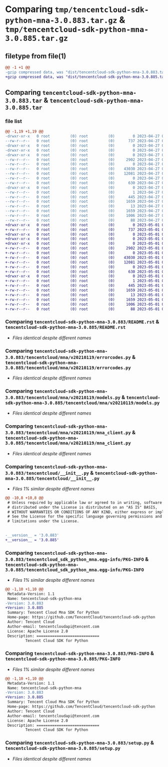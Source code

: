 # Comparing `tmp/tencentcloud-sdk-python-mna-3.0.883.tar.gz` & `tmp/tencentcloud-sdk-python-mna-3.0.885.tar.gz`

## filetype from file(1)

```diff
@@ -1 +1 @@
-gzip compressed data, was "dist/tencentcloud-sdk-python-mna-3.0.883.tar", last modified: Thu Apr 27 00:40:41 2023, max compression
+gzip compressed data, was "dist/tencentcloud-sdk-python-mna-3.0.885.tar", last modified: Mon May  1 00:45:05 2023, max compression
```

## Comparing `tencentcloud-sdk-python-mna-3.0.883.tar` & `tencentcloud-sdk-python-mna-3.0.885.tar`

### file list

```diff
@@ -1,19 +1,19 @@
-drwxr-xr-x   0 root         (0) root         (0)        0 2023-04-27 00:40:41.000000 tencentcloud-sdk-python-mna-3.0.883/
--rw-r--r--   0 root         (0) root         (0)      737 2023-04-27 00:40:41.000000 tencentcloud-sdk-python-mna-3.0.883/README.rst
-drwxr-xr-x   0 root         (0) root         (0)        0 2023-04-27 00:40:41.000000 tencentcloud-sdk-python-mna-3.0.883/tencentcloud/
-drwxr-xr-x   0 root         (0) root         (0)        0 2023-04-27 00:40:41.000000 tencentcloud-sdk-python-mna-3.0.883/tencentcloud/mna/
-drwxr-xr-x   0 root         (0) root         (0)        0 2023-04-27 00:40:41.000000 tencentcloud-sdk-python-mna-3.0.883/tencentcloud/mna/v20210119/
--rw-r--r--   0 root         (0) root         (0)     2902 2023-04-27 00:40:41.000000 tencentcloud-sdk-python-mna-3.0.883/tencentcloud/mna/v20210119/errorcodes.py
--rw-r--r--   0 root         (0) root         (0)        0 2023-04-27 00:40:41.000000 tencentcloud-sdk-python-mna-3.0.883/tencentcloud/mna/v20210119/__init__.py
--rw-r--r--   0 root         (0) root         (0)    43030 2023-04-27 00:40:41.000000 tencentcloud-sdk-python-mna-3.0.883/tencentcloud/mna/v20210119/models.py
--rw-r--r--   0 root         (0) root         (0)    12081 2023-04-27 00:40:41.000000 tencentcloud-sdk-python-mna-3.0.883/tencentcloud/mna/v20210119/mna_client.py
--rw-r--r--   0 root         (0) root         (0)        0 2023-04-27 00:40:41.000000 tencentcloud-sdk-python-mna-3.0.883/tencentcloud/mna/__init__.py
--rw-r--r--   0 root         (0) root         (0)      630 2023-04-27 00:40:41.000000 tencentcloud-sdk-python-mna-3.0.883/tencentcloud/__init__.py
-drwxr-xr-x   0 root         (0) root         (0)        0 2023-04-27 00:40:41.000000 tencentcloud-sdk-python-mna-3.0.883/tencentcloud_sdk_python_mna.egg-info/
--rw-r--r--   0 root         (0) root         (0)        1 2023-04-27 00:40:41.000000 tencentcloud-sdk-python-mna-3.0.883/tencentcloud_sdk_python_mna.egg-info/dependency_links.txt
--rw-r--r--   0 root         (0) root         (0)      445 2023-04-27 00:40:41.000000 tencentcloud-sdk-python-mna-3.0.883/tencentcloud_sdk_python_mna.egg-info/SOURCES.txt
--rw-r--r--   0 root         (0) root         (0)     1659 2023-04-27 00:40:41.000000 tencentcloud-sdk-python-mna-3.0.883/tencentcloud_sdk_python_mna.egg-info/PKG-INFO
--rw-r--r--   0 root         (0) root         (0)       13 2023-04-27 00:40:41.000000 tencentcloud-sdk-python-mna-3.0.883/tencentcloud_sdk_python_mna.egg-info/top_level.txt
--rw-r--r--   0 root         (0) root         (0)     1659 2023-04-27 00:40:41.000000 tencentcloud-sdk-python-mna-3.0.883/PKG-INFO
--rw-r--r--   0 root         (0) root         (0)     1006 2023-04-27 00:40:41.000000 tencentcloud-sdk-python-mna-3.0.883/setup.py
--rw-r--r--   0 root         (0) root         (0)       88 2023-04-27 00:40:41.000000 tencentcloud-sdk-python-mna-3.0.883/setup.cfg
+drwxr-xr-x   0 root         (0) root         (0)        0 2023-05-01 00:45:05.000000 tencentcloud-sdk-python-mna-3.0.885/
+-rw-r--r--   0 root         (0) root         (0)      737 2023-05-01 00:45:05.000000 tencentcloud-sdk-python-mna-3.0.885/README.rst
+drwxr-xr-x   0 root         (0) root         (0)        0 2023-05-01 00:45:05.000000 tencentcloud-sdk-python-mna-3.0.885/tencentcloud/
+drwxr-xr-x   0 root         (0) root         (0)        0 2023-05-01 00:45:05.000000 tencentcloud-sdk-python-mna-3.0.885/tencentcloud/mna/
+drwxr-xr-x   0 root         (0) root         (0)        0 2023-05-01 00:45:05.000000 tencentcloud-sdk-python-mna-3.0.885/tencentcloud/mna/v20210119/
+-rw-r--r--   0 root         (0) root         (0)     2902 2023-05-01 00:45:05.000000 tencentcloud-sdk-python-mna-3.0.885/tencentcloud/mna/v20210119/errorcodes.py
+-rw-r--r--   0 root         (0) root         (0)        0 2023-05-01 00:45:05.000000 tencentcloud-sdk-python-mna-3.0.885/tencentcloud/mna/v20210119/__init__.py
+-rw-r--r--   0 root         (0) root         (0)    43030 2023-05-01 00:45:05.000000 tencentcloud-sdk-python-mna-3.0.885/tencentcloud/mna/v20210119/models.py
+-rw-r--r--   0 root         (0) root         (0)    12081 2023-05-01 00:45:05.000000 tencentcloud-sdk-python-mna-3.0.885/tencentcloud/mna/v20210119/mna_client.py
+-rw-r--r--   0 root         (0) root         (0)        0 2023-05-01 00:45:05.000000 tencentcloud-sdk-python-mna-3.0.885/tencentcloud/mna/__init__.py
+-rw-r--r--   0 root         (0) root         (0)      630 2023-05-01 00:45:05.000000 tencentcloud-sdk-python-mna-3.0.885/tencentcloud/__init__.py
+drwxr-xr-x   0 root         (0) root         (0)        0 2023-05-01 00:45:05.000000 tencentcloud-sdk-python-mna-3.0.885/tencentcloud_sdk_python_mna.egg-info/
+-rw-r--r--   0 root         (0) root         (0)        1 2023-05-01 00:45:05.000000 tencentcloud-sdk-python-mna-3.0.885/tencentcloud_sdk_python_mna.egg-info/dependency_links.txt
+-rw-r--r--   0 root         (0) root         (0)      445 2023-05-01 00:45:05.000000 tencentcloud-sdk-python-mna-3.0.885/tencentcloud_sdk_python_mna.egg-info/SOURCES.txt
+-rw-r--r--   0 root         (0) root         (0)     1659 2023-05-01 00:45:05.000000 tencentcloud-sdk-python-mna-3.0.885/tencentcloud_sdk_python_mna.egg-info/PKG-INFO
+-rw-r--r--   0 root         (0) root         (0)       13 2023-05-01 00:45:05.000000 tencentcloud-sdk-python-mna-3.0.885/tencentcloud_sdk_python_mna.egg-info/top_level.txt
+-rw-r--r--   0 root         (0) root         (0)     1659 2023-05-01 00:45:05.000000 tencentcloud-sdk-python-mna-3.0.885/PKG-INFO
+-rw-r--r--   0 root         (0) root         (0)     1006 2023-05-01 00:45:05.000000 tencentcloud-sdk-python-mna-3.0.885/setup.py
+-rw-r--r--   0 root         (0) root         (0)       88 2023-05-01 00:45:05.000000 tencentcloud-sdk-python-mna-3.0.885/setup.cfg
```

### Comparing `tencentcloud-sdk-python-mna-3.0.883/README.rst` & `tencentcloud-sdk-python-mna-3.0.885/README.rst`

 * *Files identical despite different names*

### Comparing `tencentcloud-sdk-python-mna-3.0.883/tencentcloud/mna/v20210119/errorcodes.py` & `tencentcloud-sdk-python-mna-3.0.885/tencentcloud/mna/v20210119/errorcodes.py`

 * *Files identical despite different names*

### Comparing `tencentcloud-sdk-python-mna-3.0.883/tencentcloud/mna/v20210119/models.py` & `tencentcloud-sdk-python-mna-3.0.885/tencentcloud/mna/v20210119/models.py`

 * *Files identical despite different names*

### Comparing `tencentcloud-sdk-python-mna-3.0.883/tencentcloud/mna/v20210119/mna_client.py` & `tencentcloud-sdk-python-mna-3.0.885/tencentcloud/mna/v20210119/mna_client.py`

 * *Files identical despite different names*

### Comparing `tencentcloud-sdk-python-mna-3.0.883/tencentcloud/__init__.py` & `tencentcloud-sdk-python-mna-3.0.885/tencentcloud/__init__.py`

 * *Files 1% similar despite different names*

```diff
@@ -10,8 +10,8 @@
 # Unless required by applicable law or agreed to in writing, software
 # distributed under the License is distributed on an "AS IS" BASIS,
 # WITHOUT WARRANTIES OR CONDITIONS OF ANY KIND, either express or implied.
 # See the License for the specific language governing permissions and
 # limitations under the License.
 
 
-__version__ = '3.0.883'
+__version__ = '3.0.885'
```

### Comparing `tencentcloud-sdk-python-mna-3.0.883/tencentcloud_sdk_python_mna.egg-info/PKG-INFO` & `tencentcloud-sdk-python-mna-3.0.885/tencentcloud_sdk_python_mna.egg-info/PKG-INFO`

 * *Files 1% similar despite different names*

```diff
@@ -1,10 +1,10 @@
 Metadata-Version: 1.1
 Name: tencentcloud-sdk-python-mna
-Version: 3.0.883
+Version: 3.0.885
 Summary: Tencent Cloud Mna SDK for Python
 Home-page: https://github.com/TencentCloud/tencentcloud-sdk-python
 Author: Tencent Cloud
 Author-email: tencentcloudapi@tencent.com
 License: Apache License 2.0
 Description: ============================
         Tencent Cloud SDK for Python
```

### Comparing `tencentcloud-sdk-python-mna-3.0.883/PKG-INFO` & `tencentcloud-sdk-python-mna-3.0.885/PKG-INFO`

 * *Files 1% similar despite different names*

```diff
@@ -1,10 +1,10 @@
 Metadata-Version: 1.1
 Name: tencentcloud-sdk-python-mna
-Version: 3.0.883
+Version: 3.0.885
 Summary: Tencent Cloud Mna SDK for Python
 Home-page: https://github.com/TencentCloud/tencentcloud-sdk-python
 Author: Tencent Cloud
 Author-email: tencentcloudapi@tencent.com
 License: Apache License 2.0
 Description: ============================
         Tencent Cloud SDK for Python
```

### Comparing `tencentcloud-sdk-python-mna-3.0.883/setup.py` & `tencentcloud-sdk-python-mna-3.0.885/setup.py`

 * *Files identical despite different names*

